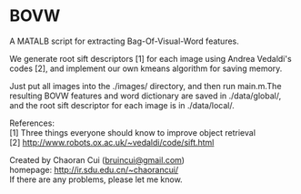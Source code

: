 BOVW
====

A MATALB script for extracting Bag-Of-Visual-Word features.

We generate root sift descriptors [1] for each image using Andrea Vedaldi's codes [2], and implement our own kmeans algorithm for saving memory.

Just put all images into the ./images/ directory, and then run main.m.The resulting BOVW features and word dictionary are saved in ./data/global/, and the root sift descriptor for each image is in ./data/local/.

References:  
[1] Three things everyone should know to improve object retrieval  
[2] http://www.robots.ox.ac.uk/~vedaldi/code/sift.html

Created by Chaoran Cui (bruincui@gmail.com)  
homepage: http://ir.sdu.edu.cn/~chaorancui/  
If there are any problems, please let me know.


